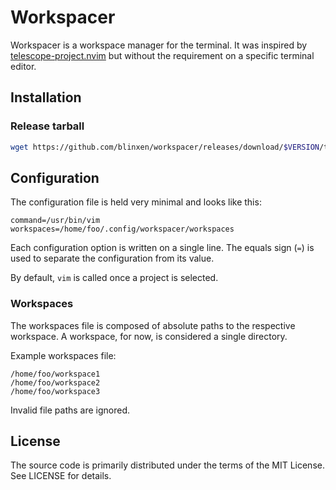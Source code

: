 Workspacer
==========

Workspacer is a workspace manager for the terminal.
It was inspired by [telescope-project.nvim](https://github.com/nvim-telescope/telescope-project.nvim)
but without the requirement on a specific terminal editor.

Installation
------------

### Release tarball

```bash
wget https://github.com/blinxen/workspacer/releases/download/$VERSION/tomli.tar.gz
```

Configuration
-------------

The configuration file is held very minimal and looks like this:

```
command=/usr/bin/vim
workspaces=/home/foo/.config/workspacer/workspaces
```

Each configuration option is written on a single line.
The equals sign (`=`) is used to separate the configuration from its value.

By default, `vim` is called once a project is selected.

### Workspaces

The workspaces file is composed of absolute paths to the respective workspace.
A workspace, for now, is considered a single directory.

Example workspaces file:

```
/home/foo/workspace1
/home/foo/workspace2
/home/foo/workspace3
```

Invalid file paths are ignored.

License
-------

The source code is primarily distributed under the terms of the MIT License.
See LICENSE for details.
